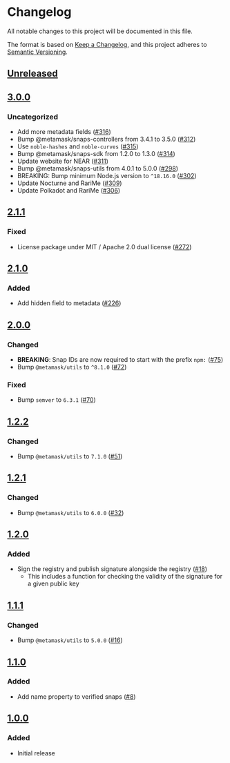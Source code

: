 # Changelog
All notable changes to this project will be documented in this file.

The format is based on [Keep a Changelog](https://keepachangelog.com/en/1.0.0/),
and this project adheres to [Semantic Versioning](https://semver.org/spec/v2.0.0.html).

## [Unreleased]

## [3.0.0]
### Uncategorized
- Add more metadata fields ([#316](https://github.com/MetaMask/snaps-registry/pull/316))
- Bump @metamask/snaps-controllers from 3.4.1 to 3.5.0 ([#312](https://github.com/MetaMask/snaps-registry/pull/312))
- Use `noble-hashes` and `noble-curves` ([#315](https://github.com/MetaMask/snaps-registry/pull/315))
- Bump @metamask/snaps-sdk from 1.2.0 to 1.3.0 ([#314](https://github.com/MetaMask/snaps-registry/pull/314))
- Update website for NEAR ([#311](https://github.com/MetaMask/snaps-registry/pull/311))
- Bump @metamask/snaps-utils from 4.0.1 to 5.0.0 ([#298](https://github.com/MetaMask/snaps-registry/pull/298))
- BREAKING: Bump minimum Node.js version to `^18.16.0` ([#302](https://github.com/MetaMask/snaps-registry/pull/302))
- Update Nocturne and RariMe ([#309](https://github.com/MetaMask/snaps-registry/pull/309))
- Update Polkadot and RariMe ([#306](https://github.com/MetaMask/snaps-registry/pull/306))

## [2.1.1]
### Fixed
- License package under MIT / Apache 2.0 dual license ([#272](https://github.com/MetaMask/snaps-registry/pull/272))

## [2.1.0]
### Added
- Add hidden field to metadata ([#226](https://github.com/MetaMask/snaps-registry/pull/226))

## [2.0.0]
### Changed
- **BREAKING**: Snap IDs are now required to start with the prefix `npm:` ([#75](https://github.com/MetaMask/snaps-registry/pull/75))
- Bump `@metamask/utils` to `^8.1.0` ([#72](https://github.com/MetaMask/snaps-registry/pull/72))

### Fixed
- Bump `semver` to `6.3.1` ([#70](https://github.com/MetaMask/snaps-registry/pull/70))

## [1.2.2]
### Changed
- Bump `@metamask/utils` to `7.1.0` ([#51](https://github.com/MetaMask/snaps-registry/pull/51))

## [1.2.1]
### Changed
- Bump `@metamask/utils` to `6.0.0` ([#32](https://github.com/MetaMask/snaps-registry/pull/32))

## [1.2.0]
### Added
- Sign the registry and publish signature alongside the registry ([#18](https://github.com/MetaMask/snaps-registry/pull/18))
  - This includes a function for checking the validity of the signature for a given public key

## [1.1.1]
### Changed
- Bump `@metamask/utils` to `5.0.0` ([#16](https://github.com/MetaMask/snaps-registry/pull/16))

## [1.1.0]
### Added
- Add name property to verified snaps ([#8](https://github.com/MetaMask/snaps-registry/pull/8))

## [1.0.0]
### Added
- Initial release

[Unreleased]: https://github.com/MetaMask/snaps-registry/compare/v3.0.0...HEAD
[3.0.0]: https://github.com/MetaMask/snaps-registry/compare/v2.1.1...v3.0.0
[2.1.1]: https://github.com/MetaMask/snaps-registry/compare/v2.1.0...v2.1.1
[2.1.0]: https://github.com/MetaMask/snaps-registry/compare/v2.0.0...v2.1.0
[2.0.0]: https://github.com/MetaMask/snaps-registry/compare/v1.2.2...v2.0.0
[1.2.2]: https://github.com/MetaMask/snaps-registry/compare/v1.2.1...v1.2.2
[1.2.1]: https://github.com/MetaMask/snaps-registry/compare/v1.2.0...v1.2.1
[1.2.0]: https://github.com/MetaMask/snaps-registry/compare/v1.1.1...v1.2.0
[1.1.1]: https://github.com/MetaMask/snaps-registry/compare/v1.1.0...v1.1.1
[1.1.0]: https://github.com/MetaMask/snaps-registry/compare/v1.0.0...v1.1.0
[1.0.0]: https://github.com/MetaMask/snaps-registry/releases/tag/v1.0.0
